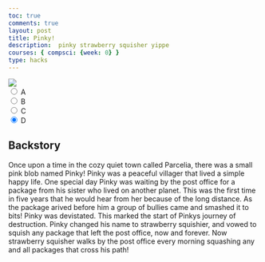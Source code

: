 ```yaml
---
toc: true
comments: true
layout: post
title: Pinky!
description:  pinky strawberry squisher yippe
courses: { compsci: {week: 0} }
type: hacks
---
```


<body>
    <div>
        <canvas id="spriteContainer"> <!-- Within the base div is a canvas. An HTML canvas is used only for graphics. It allows the user to access some basic functions related to the image created on the canvas (including animation) -->
            <img id="pinky" src="{{site.baseurl}}/images/pinky.png"> 
        </canvas>
        <div id="controls"> <!--basic radio buttons which can be used to check whether each individual animation works -->
            <input type="radio" name="animation" id="A" checked>
            <label for="A">A</label><br>
            <input type="radio" name="animation" id="B" checked>
            <label for="B">B</label><br>
            <input type="radio" name="animation" id="C" checked>
            <label for="C">C</label><br>
            <input type="radio" name="animation" id="D" checked>
            <label for="D">D</label><br>
        </div>
    </div>
</body>

<script>
    // start on page load
    window.addEventListener('load', function () {
        const canvas = document.getElementById('spriteContainer');
        const ctx = canvas.getContext('2d');
        const SPRITE_WIDTH = 70;  // matches sprite pixel width
        const SPRITE_HEIGHT = 70; // matches sprite pixel height
        const SCALE_FACTOR = 2;  // control size of sprite on canvas
        const DESIRED_FRAME_RATE = 15; // 3 frames per second
        const FRAME_INTERVAL = 1000 / DESIRED_FRAME_RATE;
        const animationData = {
            'A': {
                frameLimit: 3,
                x: 0, // X position for 'idle' animation
                y: 0, // Y position for 'idle' animation
            },
            'B': {
                frameLimit: 8,
                x: 0, // X position for 'barking' animation
                y: 0, // Y position for 'barking' animation
            },
            'C': {
                frameLimit: 5,
                x: 0, // X position for 'walking' animation
                y: 0, // Y position for 'walking' animation
            },
            'D': {
                frameLimit: 3,
                x: 0, // X position for 'walking' animation
                y: 0 // Y position for 'walking' animation
            }
        };
        // number of frames per row, this code assumes each row is different
        // const FRAME_RATE = 15;  // not used
        canvas.width = SPRITE_WIDTH * SCALE_FACTOR;
        canvas.height = SPRITE_HEIGHT * SCALE_FACTOR;
        class Pinky {
            constructor() {
                this.image = document.getElementById("pinky");
                this.spriteWidth = SPRITE_WIDTH;
                this.spriteHeight = SPRITE_HEIGHT;
                this.width = this.spriteWidth;
                this.height = this.spriteHeight;
                this.x = 0;
                this.y = 0;
                this.scale = SCALE_FACTOR;
                this.minFrame = 0;
                this.frameY = 0;
                this.frameX = 0;
                this.maxFrame = 0;
            }
            setFrameLimit(limit) {
                this.maxFrame = limit;
            }
            setPosition(x, y) {
                this.x = x;
                this.y = y;
            }
            // draw object
            draw(context) {
                context.drawImage(
                    this.image,
                    this.frameX * this.spriteWidth,
                    this.frameY * this.spriteHeight,
                    this.spriteWidth,
                    this.spriteHeight,
                    this.x,
                    this.y,
                    this.width * this.scale,
                    this.height * this.scale
                );
            }
            // update frameX of object
            update() {
                if (this.frameX < this.maxFrame) {
                    this.frameX++;
                } else {
                    this.frameX = 0;
                }
            }
        }
        // object
        const pinky = new Pinky();
        // update frameY of object, action from idle, bark, walk, and other radio controls
        const controls = document.getElementById('controls');
        controls.addEventListener('click', function (event) {
            if (event.target.tagName === 'INPUT') {
                const selectedAnimation = event.target.id;
                const animationInfo = animationData[selectedAnimation];
                if (animationInfo) {
                    pinky.setFrameLimit(animationInfo.frameLimit);
                    pinky.setPosition(animationInfo.x, animationInfo.y);
                }
                switch (selectedAnimation) {
                    case 'A':
                        pinky.frameY = 0;
                        break;
                    case 'B':
                        pinky.frameY = 1;
                        break;
                    case 'C':
                        pinky.frameY = 2;
                        break;
                    case 'D':
                        pinky.frameY = 3;
                        break;
                }
            }
        });
        let lastTimestamp = 0;
        // Animation recursive control function
        function animate(timestamp) {
            const deltaTime = timestamp - lastTimestamp;
            if (deltaTime >= FRAME_INTERVAL) {
                // Clears the canvas to remove the previous frame.
                ctx.clearRect(0, 0, canvas.width, canvas.height);
                // Draws the current frame of the sprite.
                pinky.draw(ctx);
                // Updates the `frameX` property to prepare for the next frame in the sprite sheet.
                pinky.update();
                // Uses `requestAnimationFrame` to synchronize the animation loop with the display's refresh rate,
                // ensuring smooth visuals.
                lastTimestamp = timestamp;
            }
            requestAnimationFrame(animate);
        }
        // run 1st animate
        animate();
    });

</script>






## Backstory

Once upon a time in the cozy quiet town called Parcelia, there was a small pink blob named Pinky!  Pinky was a peaceful villager that lived a simple happy life.  One special day Pinky was waiting by the post office for a package from his sister who lived on another planet.  This was the first time in five years that he would hear from her because of the long distance.  As the package arived before him a group of bullies came and smashed it to bits!  Pinky was devistated.  This marked the start of Pinkys journey of destruction.  Pinky changed his name to strawberry squishier, and vowed to squish any package that left the post office, now and forever. Now strawberry squisher walks by the post office every morning squashing any and all packages that cross his path!
